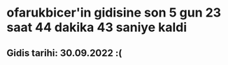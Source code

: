 # ofarukbicer'in gidisine son 5 gun 23 saat 44 dakika 43 saniye kaldi

## Gidis tarihi: 30.09.2022 :(